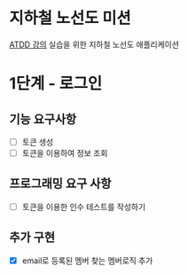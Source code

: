# 지하철 노선도 미션
[ATDD 강의](https://edu.nextstep.camp/c/R89PYi5H) 실습을 위한 지하철 노선도 애플리케이션

# 1단계 - 로그인
## 기능 요구사항
* [ ] 토큰 생성
* [ ] 토큰을 이용하여 정보 조회

## 프로그래밍 요구 사항
* [ ] 토큰을 이용한 인수 테스트를 작성하기

## 추가 구현
* [x] email로 등록된 멤버 찾는 멤버로직 추가